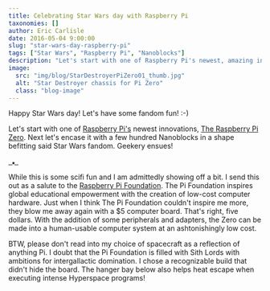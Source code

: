 ```yaml
---
title: Celebrating Star Wars day with Raspberry Pi
taxonomies: []
author: Eric Carlisle
date: 2016-05-04 9:00:00
slug: "star-wars-day-raspberry-pi"
tags: ["Star Wars", "Raspberry Pi", "Nanoblocks"]
description: "Let's start with one of Raspberry Pi's newest, amazing innovations. Add a few hundred Nanoblocks. Geekery ensues."
image:
  src: "img/blog/StarDestroyerPiZero01_thumb.jpg"
  alt: "Star Destroyer chassis for Pi Zero"
  class: "blog-image"
---
```


Happy Star Wars day! Let's have some fandom fun! :-)

Let's start with one of [Raspberry Pi's](https://www.raspberrypi.org/) newest innovations, [The Raspberry Pi Zero](https://www.raspberrypi.org/products/pi-zero/). Next let's encase it with a few hundred Nanoblocks in a shape befitting said Star Wars fandom. Geekery ensues!
<!--more-->

<div class="image-gallery tmar3">
    <a title="the Zero requires a MiniHDMI cable for AV and USB cables for power and peripherals." href="/img/blog/StarDestroyerPiZero01.jpg">
      <img src="/img/blog/StarDestroyerPiZero01_thumb.jpg" alt="" />
    </a>
    <a title="Not having a GPIO header, the Zero can have an extremely small footprint." href="/img/blog/StarDestroyerPiZero02.jpg">
      <img src="/img/blog/StarDestroyerPiZero02_thumb.jpg" alt="" />
    </a>
    <a title="Like the Pi 2 and 3, the Zero uses a the micro SD for storage. Take a look between the engines." href="/img/blog/StarDestroyerPiZero03.jpg" alt="">
      <img class="img-responsive" style="margin: 0 auto; border: solid 2px #333" src="/img/blog/StarDestroyerPiZero03_thumb.jpg" alt="" />
    </a>
    <a title="The Zero uses a 2x20 pinout identical to models A+, B+, and 2B." href="/img/blog/StarDestroyerPiZero04.jpg">
      <img class="img-responsive" src="/img/blog/StarDestroyerPiZero04_thumb.jpg" alt="" />
    </a>
    <a title="Not having a GPIO header, a breakout can be made from either side of the board." href="/img/blog/StarDestroyerPiZero05.jpg">
      <img class="img-responsive" src="/img/blog/StarDestroyerPiZero05_thumb.jpg" alt="" />
    </a>
</div>

While this is some scifi fun and I am admittedly showing off a bit. I send this out as a salute to the [Raspberry Pi Foundation](https://www.raspberrypi.org).  The Pi Foundation inspires global educational empowerment with the creation of low-cost computer hardware. Just when I think The Pi Foundation couldn't inspire me more, they blow me away again with a $5 computer board. That's right, five dollars. With the addition of some peripherals and adapters, the Zero can be made into a human-usable computer system at an ashtonishingly low cost.

BTW, please don't read into my choice of spacecraft as a reflection of anything Pi. I doubt that the Pi Foundation is filled with Sith Lords with ambitions for intergallactic domination.  I chose a recognizable build that didn't hide the board. The hanger bay below also helps heat escape when executing intense Hyperspace programs!
